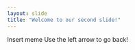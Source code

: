 ```yaml
---
layout: slide
title: "Welcome to our second slide!"
---
```

Insert meme
Use the left arrow to go back!
